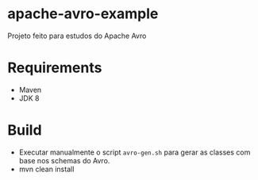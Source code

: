 # apache-avro-example
Projeto feito para estudos do Apache Avro

# Requirements

* Maven
* JDK 8

# Build

* Executar manualmente o script `avro-gen.sh` para gerar as classes com base nos schemas do Avro.
* mvn clean install
